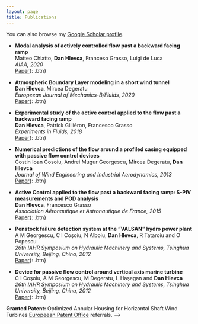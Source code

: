 ```yaml
---
layout: page
title: Publications
---
```


You can also browse my <a href="https://scholar.google.com/scholar?hl=en&as_sdt=0%2C3&q=dan+hlevca&btnG=" target="_blank">Google Scholar profile</a>.
<br />


- **Modal analysis of actively controlled flow past a backward facing ramp**  
  Matteo Chiatto, **Dan Hlevca**, Franceso Grasso, Luigi de Luca  
  *AIAA, 2020*  
  [Paper](https://arc.aiaa.org/doi/10.2514/6.2020-0100){: .btn} 


- **Atmospheric Boundary Layer modeling in a short wind tunnel**  
  **Dan Hlevca**, Mircea Degeratu  
  *Europeean Journal of Mechanics-B/Fluids, 2020*  
  [Paper](https://www.sciencedirect.com/science/article/pii/S0997754619301803?casa_token=Kz-xhOjh_3cAAAAA:QQaD_h0MqpaHnWHaYze0kjTrwU40MUiAdF-L12to-eW6z6gktX1_2Ui0uHxpjfqCkIP6bsSjgFc){: .btn} 

- **Experimental study of the active control applied to the flow past a backward facing ramp**  
  **Dan Hlevca**, Patrick Gilliéron, Francesco Grasso  
  *Experiments in Fluids, 2018*  
  [Paper](https://link.springer.com/article/10.1007/s00348-018-2497-0){: .btn} 

- **Numerical predictions of the flow around a profiled casing equipped with passive flow control devices**  
  Costin Ioan Cosoiu, Andrei Mugur Georgescu, Mircea Degeratu, **Dan Hlevca**  
  *Journal of Wind Engineering and Industrial Aerodynamics, 2013*  
  [Paper](https://doi.org/10.1016/j.jweia.2012.12.006){: .btn} 

- **Active Control applied to the flow past a backward facing ramp: S-PIV measurements and POD analysis**  
  **Dan Hlevca**, Francesco Grasso  
  *Association Aéronautique et Astronautique de France, 2015*  
  [Paper](https://www.3af-aerodynamics.com/){: .btn}  

- **Penstock failure detection system at the “VALSAN” hydro power plant**  
  A M Georgescu, C I Coşoiu, N Alboiu, **Dan Hlevca**, R Tataroiu and O Popescu  
  *26th IAHR Symposium on Hydraulic Machinery and Systems, Tsinghua University, Beijing, China, 2012*  
  [Paper](https://iopscience.iop.org/article/10.1088/1755-1315/15/5/052005/pdf){: .btn}  

- **Device for passive flow control around vertical axis marine turbine**  
  C I Coşoiu, A M Georgescu, M Degeratu, L Haşegan and **Dan Hlevca**  
  *26th IAHR Symposium on Hydraulic Machinery and Systems, Tsinghua University, Beijing, China, 2012*  
  [Paper](https://iopscience.iop.org/article/10.1088/1755-1315/15/6/062031/pdf){: .btn}  

<!-- 
**Non-refereed project reports:**

- **Desh Raj**. *Semi-implicit variational inference for unsupervised acoustic unit discovery*.
    [PDF](/static/report/aud.pdf){: .btn}
- Tara Abrishami, **Desh Raj**, Noah Scribner, Vasileios Papaioannou. *Inference on Ohio redistricting maps from
Congressional 2016 elections*.
    [PDF](/static/report/ohio.pdf){: .btn}
- **Desh Raj**. *Estimating bounds for bit-truncated word embeddings*.
    [PDF](/static/report/bounds.pdf){: .btn}
- Venkat Arun, **Desh Raj**, Mrinal Tak, Sumeet Ranka. *Fine-grained readability estimation using language modeling*.
    [PDF](/static/report/readability.pdf){: .btn}
- **Desh Raj**, Kanhaiya Rathi. *A survey of probabilistic databases*. 
    [PDF](/static/report/dbms-survery.pdf){: .btn}
- **Desh Raj**, Abhilasha Sancheti, Mrinal Tak, Kunaal Jain. *Monitoring production line performance to reduce manufacturing failures*.
    [PDF](/static/report/bosch.pdf){: .btn}
- **Desh Raj**, Sumeet Ranka, Siddharth Kumar, Akashdeep Goswami, Samyak Kumbhalwar. *Spatial transformer networks*.
    [PDF](/static/report/stn.pdf){: .btn}

<br />  -->


<b>Granted Patent:</b> Optimized Annular Housing for Horizontal Shaft Wind Turbines     <a href="[/referral](https://worldwide.espacenet.com/publicationDetails/biblio?CC=RO&NR=126772A0&KC=A0&FT=D#)">Europeean Patent Office</a> 
referrals. -->